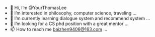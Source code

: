 - 👋 Hi, I’m @YourThomasLee
- 👀 I’m interested in philosophy, computer science, traveling ...
- 🌱 I’m currently learning dialogue system and recommend system ...
- 💞️ I’m looking for a CS phd position with a great mentor ...
- 📫 How to reach me baizhen9406@163.com ...

<!---
YourThomasLee/YourThomasLee is a ✨ special ✨ repository because its `README.md` (this file) appears on your GitHub profile.
You can click the Preview link to take a look at your changes.
--->
